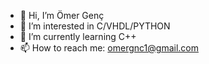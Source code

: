 - 👋 Hi, I’m Ömer Genç
- 👀 I’m interested in C/VHDL/PYTHON 
- 🌱 I’m currently learning C++
- 📫 How to reach me: omergnc1@gmail.com

<!---
omer-genc/omer-genc is a ✨ special ✨ repository because its `README.md` (this file) appears on your GitHub profile.
You can click the Preview link to take a look at your changes.
--->
